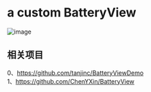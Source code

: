 # a custom BatteryView

![image](https://github.com/tanjinc/BatteryViewDemo/blob/master/battery.gif)

## 相关项目  
0、https://github.com/tanjinc/BatteryViewDemo  
1、https://github.com/ChenYXin/BatteryView
